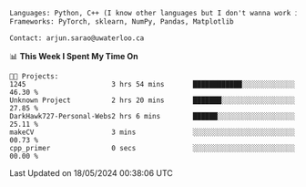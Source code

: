 ```txt
Languages: Python, C++ (I know other languages but I don't wanna work in em)
Frameworks: PyTorch, sklearn, NumPy, Pandas, Matplotlib

Contact: arjun.sarao@uwaterloo.ca
```

<!--START_SECTION:waka-->
📊 **This Week I Spent My Time On** 

```text
🐱‍💻 Projects: 
1245                     3 hrs 54 mins       ████████████░░░░░░░░░░░░░   46.30 % 
Unknown Project          2 hrs 20 mins       ███████░░░░░░░░░░░░░░░░░░   27.85 % 
DarkHawk727-Personal-Webs2 hrs 6 mins        ██████░░░░░░░░░░░░░░░░░░░   25.11 % 
makeCV                   3 mins              ░░░░░░░░░░░░░░░░░░░░░░░░░   00.73 % 
cpp_primer               0 secs              ░░░░░░░░░░░░░░░░░░░░░░░░░   00.00 % 
```


 Last Updated on 18/05/2024 00:38:06 UTC
<!--END_SECTION:waka-->
